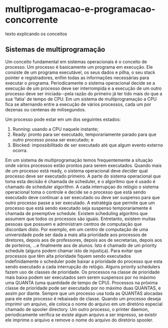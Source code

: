 
# multiprogamacao-e-programacao-concorrente
texto explicando os conceitos

## Sistemas de multiprogramação 
Um conceito fundamental em sistemas operacionais é o conceito de processo. Um processo é basicamente um programa em execução. Ele consiste de um programa executável, os seus dados e pilha, o seu stack pointer e registradores, enfim todas as informações necessárias para executar o programa. 
Periodicamente o sistema operacional decide se a execução de um processo deve ser interrompida e a execução de um outro processo deve ser iniciada--pela razão do primeiro já ter tido mais do que a sua 'fatia' de tempo de CPU. Em um sistema de multiprogramação a CPU fica se alternando entre a execução de vários processos, cada um por dezenas ou centenas de milisegundos. 

Um processo pode estar em um dos seguintes estados: 
1. Running: usando a CPU naquele instante; 
2. Ready: pronto para ser executado, temporariamente parado para que outro processo possa ser executado; e 
3. Blocked: impossibilitado de ser executado até que algum evento externo ocorra.

Em um sistema de multiprogramação temos frequentemente a situação onde vários processos estão prontos para serem executados. Quando mais de um processo está ready, o sistema operacional deve decider qual processo deve ser executado primeiro. A parte do sistema operacional que toma esta decisão é chamada de scheduler, e o algoritmo que é usado é chamado de scheduler algorithm. A cada interrupçao do relógio o sistema operacional toma o controle e decide se o processo que está sendo executado deve continuar a ser executado ou deve ser suspenso para que outro processo passe a ser executado. A estratégia que permite que um processo que está sendo executado seja suspenso temporariamente é chamada de preemptive schedule. 
Existem scheduling algoritms que assumem que todos os processos são iguais. Entretanto, existem muitas pessoas que possuem e administram centros de computação que discordam disto. Por exemplo, em um centro de computação de uma universidade pode ser dada a mais alta prioridade aos processos de diretores, depois aos de professores, depois aos de secretarias, depois aos de porteiros, ...e finalmente aos de alunos. Isto é chamado de um priority schedule (alguns podem chamar isto de injustiça). 
Para evitar que processos que têm alta prioridade fiquem sendo executados indefinidamente o scheduler pode baixar a prioridade do processo que esta sendo executado a cada interrupção do relógio. 
Alguns priority schedulers fazem uso de classes de prioridade. Os processos na classe de prioridade mais baixa podem ser executados sem serem suspensos por no máximo uma QUANTA (uma quantidade de tempo de CPU). Processos na próxima classe de prioridade pode ser executado por no máximo duas QUANTAS, e assim por diante. Sempre que um processo usa toda as QUANTAS alocadas para ele este processo é rebaixado de classe. 
Quando um processo deseja imprimir um arquivo, ele coloca o nome do arquivo em um diretório especial chamado de spooler directory. Um outro processo, o printer daemon, periodicamente verifica se existe algum arquivo a ser impresso, se existir ele imprime o arquivo e remove o nome do arquivo do diretório spooler. 
